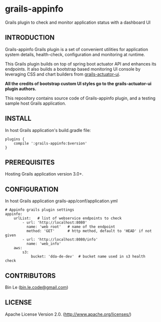 # grails-appinfo
Grails plugin to check and monitor application status with a dashboard UI


 
## INTRODUCTION 

Grails-appinfo Grails plugin is a set of convenient utilities for application 
system details, health-check, configuration and monitoring at runtime.

This Grails plugin builds on top of spring boot actuator API and enhances its
endpoints. It also builds a bootstrap based monitoring UI console by leveraging
CSS and chart builders from [grails-actuator-ui](https://github.com/dmahapatro/grails-actuator-ui).

**All the credits of bootstrap custom UI styles go to the grails-actuator-ui plugin authors.**

This repository contains source code of Grails-appinfo plugin, and a testing sample host Grails application.

## INSTALL

In host Grails application's build.gradle file:

	plugins {
    	compile ':grails-appinfo:$version'
	}


## PREREQUISITES

Hosting Grails application version 3.0+.


## CONFIGURATION


In host Grails application grails-app/conf/application.yml

    # Appinfo grails plugin settings
    appinfo:
        urlList:   # list of webservice endpoints to check
            - url: 'http://localhost:8080'
              name: 'web root'   # name of the endpoint
              method: 'GET'      # http method, default to 'HEAD' if not given
            - url: 'http://localhost:8080/info'
              name: 'web_info'
        aws:
            s3:
                bucket: 'dda-de-dev'  # bucket name used in s3 health check

## CONTRIBUTORS

Bin Le (bin.le.code@gmail.com)


## LICENSE

Apache License Version 2.0. (http://www.apache.org/licenses/)


